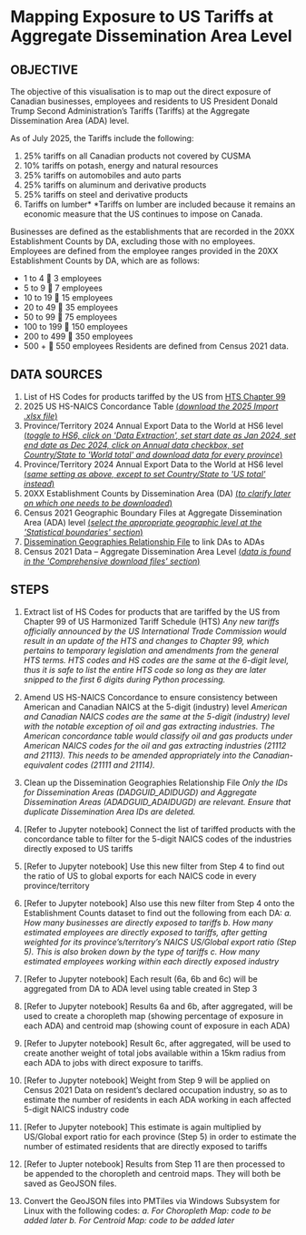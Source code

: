 # Mapping Exposure to US Tariffs at Aggregate Dissemination Area Level

## OBJECTIVE
The objective of this visualisation is to map out the direct exposure of Canadian businesses, employees and residents to US President Donald Trump Second Administration’s Tariffs (Tariffs) at the Aggregate Dissemination Area (ADA) level.

As of July 2025, the Tariffs include the following:
1)	25% tariffs on all Canadian products not covered by CUSMA
2)	10% tariffs on potash, energy and natural resources
3)	25% tariffs on automobiles and auto parts
4)	25% tariffs on aluminum and derivative products
5)	25% tariffs on steel and derivative products
6)	Tariffs on lumber*
*Tariffs on lumber are included because it remains an economic measure that the US continues to impose on Canada.

Businesses are defined as the establishments that are recorded in the 20XX Establishment Counts by DA, excluding those with no employees.
Employees are defined from the employee ranges provided in the 20XX Establishment Counts by DA, which are as follows:
-	1 to 4  	3 employees
-	5 to 9 	7 employees
-	10 to 19 	15 employees
-	20 to 49 	35 employees
-	50 to 99 	75 employees
-	100 to 199 	150 employees
-	200 to 499 	350 employees
-	500 + 	550 employees
Residents are defined from Census 2021 data.

## DATA SOURCES
1)	List of HS Codes for products tariffed by the US from [HTS Chapter 99](https://hts.usitc.gov/reststop/file?release=currentRelease&filename=Chapter%2099)
2)	2025 US HS-NAICS Concordance Table [(_download the 2025 Import .xlsx file_)](https://www.census.gov/foreign-trade/reference/index.html)
3)	Province/Territory 2024 Annual Export Data to the World at HS6 level [(_toggle to HS6, click on 'Data Extraction', set start date as Jan 2024, set end date as Dec 2024, click on Annual data checkbox, set Country/State to 'World total' and download data for every province_)](https://www150.statcan.gc.ca/n1/pub/71-607-x/2021004/exp-eng.htm)
4)	Province/Territory 2024 Annual Export Data to the World at HS6 level [(_same setting as above, except to set Country/State to 'US total' instead_)](https://www150.statcan.gc.ca/n1/pub/71-607-x/2021004/exp-eng.htm)
5)	20XX Establishment Counts by Dissemination Area (DA) [(_to clarify later on which one needs to be downloaded_)](https://doi.org/10.5683/SP/FLLHOV)
6)	Census 2021 Geographic Boundary Files at Aggregate Dissemination Area (ADA) level [(_select the appropriate geographic level at the 'Statistical boundaries' section_)](https://www12.statcan.gc.ca/census-recensement/2021/geo/sip-pis/boundary-limites/index2021-eng.cfm?year=21)
7)	[Dissemination Geographies Relationship File](https://www12.statcan.gc.ca/census-recensement/2021/geo/sip-pis/dguid-idugd/index2021-eng.cfm?year=21) to link DAs to ADAs
8)	Census 2021 Data – Aggregate Dissemination Area Level [(_data is found in the 'Comprehensive download files' section_)](https://www12.statcan.gc.ca/census-recensement/2021/dp-pd/prof/details/download-telecharger.cfm?Lang=E&SearchText=canada&DGUIDlist=2021A000011124&GENDERlist=1,2,3&STATISTIClist=1,4&HEADERlist=0)

## STEPS
1)	Extract list of HS Codes for products that are tariffed by the US from Chapter 99 of US Harmonized Tariff Schedule (HTS)
   _Any new tariffs officially announced by the US International Trade Commission would result in an update of the HTS and changes to Chapter 99, which pertains to temporary legislation and amendments from the general HTS terms. HTS codes and HS codes are the same at the 6-digit level, thus it is safe to list the entire HTS code so long as they are later snipped to the first 6 digits during Python processing._
 
2)	Amend US HS-NAICS Concordance to ensure consistency between American and Canadian NAICS at the 5-digit (industry) level
   _American and Canadian NAICS codes are the same at the 5-digit (industry) level with the notable exception of oil and gas extracting industries. The American concordance table would classify oil and gas products under American NAICS codes for the oil and gas extracting industries (21112 and 21113). This needs to be amended appropriately into the Canadian-equivalent codes (21111 and 21114)._

3)	Clean up the Dissemination Geographies Relationship File
   _Only the IDs for Dissemination Areas (DADGUID_ADIDUGD) and Aggregate Dissemination Areas (ADADGUID_ADAIDUGD) are relevant. Ensure that duplicate Dissemination Area IDs are deleted._

4)	[Refer to Jupyter notebook] Connect the list of tariffed products with the concordance table to filter for the 5-digit NAICS codes of the industries directly exposed to US tariffs

5)	[Refer to Jupyter notebook] Use this new filter from Step 4 to find out the ratio of US to global exports for each NAICS code in every province/territory

6)	[Refer to Jupyter notebook] Also use this new filter from Step 4 onto the Establishment Counts dataset to find out the following from each DA:
   _a.	How many businesses are directly exposed to tariffs
  	b.	How many estimated employees are directly exposed to tariffs, after getting weighted for its province’s/territory’s NAICS US/Global export ratio (Step 5). This is also broken down by the type of tariffs
  	c.	How many estimated employees working within each directly exposed industry_

7)	[Refer to Jupyter notebook] Each result (6a, 6b and 6c) will be aggregated from DA to ADA level using table created in Step 3

8)	[Refer to Jupyter notebook] Results 6a and 6b, after aggregated, will be used to create a choropleth map (showing percentage of exposure in each ADA) and centroid map (showing count of exposure in each ADA)

9)	[Refer to Jupyter notebook] Result 6c, after aggregated, will be used to create another weight of total jobs available within a 15km radius from each ADA to jobs with direct exposure to tariffs.

10)	[Refer to Jupyter notebook] Weight from Step 9 will be applied on Census 2021 Data on resident’s declared occupation industry, so as to estimate the number of residents in each ADA working in each affected 5-digit NAICS industry code

11)	[Refer to Jupyter notebook] This estimate is again multiplied by US/Global export ratio for each province (Step 5) in order to estimate the number of estimated residents that are directly exposed to tariffs

12)	[Refer to Jupter notebook] Results from Step 11 are then processed to be appended to the choropleth and centroid maps. They will both be saved as GeoJSON files.

13)	Convert the GeoJSON files into PMTiles via Windows Subsystem for Linux with the following codes:
    _a.	For Choropleth Map: code to be added later
   	b.	For Centroid Map: code to be added later_
